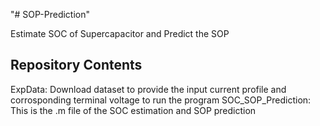 "# SOP-Prediction" 

Estimate SOC of Supercapacitor and Predict the SOP

## Repository Contents
ExpData: Download dataset to provide the input current profile and corrosponding terminal voltage to run the program
SOC_SOP_Prediction: This is the .m file of the SOC estimation and SOP prediction
